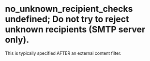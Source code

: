 # no_unknown_recipient_checks undefined; Do not try to reject unknown recipients (SMTP server only).
This is typically specified AFTER an external content filter.
